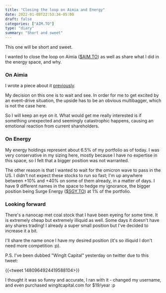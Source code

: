 ```yaml
---
title: "Closing the loop on Aimia and Energy"
date: 2022-01-08T22:53:34-05:00
draft: false
categories: ["AIM.TO"]
type: "diary"
summary: "Short and sweet"
---
```


This one will be short and sweet.

I wanted to close the loop on Aimia ([$AIM.TO](https://finance.yahoo.com/quote/AIM.TO?p=AIM.TO&.tsrc=fin-srch)) as well as share what I did in the energy space, and why.

### On Aimia

I wrote a piece about it [previously](/diary/investing-diary-0006).

My decision on this one is to wait and see. In order for me to get excited by an event-drive situation, the upside has to be an obvious multibagger, which is not the case here.

So I will keep an eye on it. What would get me really interested is if something unexpected and seemingly catastrophic happens, causing an emotional reaction from current shareholders.

### On Energy

My energy holdings represent about 6.5% of my portfolio as of today. I was very conservative in my sizing here, mostly because I have no expertise in this space, so I felt that a bigger position was not warranted. 

The other reason is that I wanted to wait for the omicron wave to pass in the US. I didn't not expect these stocks to run so fast; I'm up anywhere between +10% and +40% on some of them already, in a matter of days. I have 9 different names in the space to hedge my ignorance, the bigger position being Surge Energy ([$SGY.TO](https://finance.yahoo.com/quote/SGY.TO?p=SGY.TO&.tsrc=fin-srch)) at 1% of the portfolio.

### Looking forward

There's a nanocap met coal stock that I have been eyeing for some time. It is extremely cheap but extremely illiquid as well. Some days it doesn't have any shares trading! I already a super small position but I've decided to increase it a bit. 

I'll share the name once I have my desired position (it's so illiquid I don't need more competition :p).

P.S. I've been dubbed "WingIt Capital" yesterday on twitter due to this tweet:

{{<tweet 1480964924419588104>}}

I thought it was so funny and accurate, I ran with it - changed my username, and even purchased wingitcapital.com for $19/year :p

